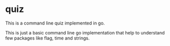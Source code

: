 # quiz
This is a command line quiz implemented in go.

This is just a basic command line go implementation that help to understand few packages like flag, time and strings.
